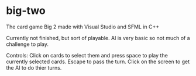 # big-two
The card game Big 2 made with Visual Studio and SFML in C++

Currently not finished, but sort of playable. AI is very basic so not much of a challenge to play. 

Controls:
Click on cards to select them and press space to play the currently selected cards. Escape to pass the turn. 
Click on the screen to get the AI to do thier turns.

